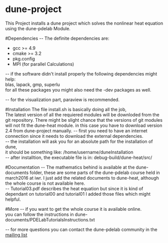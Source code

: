 # dune-project
This Project installs a dune project which solves the nonlinear heat equation using the dune-pdelab Module.

#Dependencies
-- The definite dependencies are:<br />
*  gcc >= 4.9 <br />
*  cmake >= 3.2 <br />
*  pkg.config <br />
*  MPI (for parallel Calculations) <br />


-- if the software didn't install properly the following dependencies might help: <br />
    blas, lapack, gmp, superlu <br />
    for all these packages you might also need the -dev packages as well. <br />

-- for the visualization part, paraview is recommended.<br />

#Installation
The file install.sh is basically doing all the job, <br />
The latest version of all the requiered modules will be downloded from the git repository. There might be slight chance that the versions of 
git modules will not fit the dune-heat module. in this case you have to download version 2.4 from dune-project manually.
-- first you need to have an internet connection since it needs to download
the external dependencies.<br />
-- the installation will ask you for an absolute path for the installation of dune,<br />
	it should be something like: /home/username/duneInstallation<br />
-- after installtion, the executable file is in: debug-build/dune-heat/src/

#Documentation
-- The mathematics behind is available at the dune-documents folder, these are some parts of the dune-pdelab course held in march2016
at iwr. I just add the related documents to dune-heat, although the whole course is not available here. <br />
-- Tutorial03.pdf describes the heat equation but since it is kind of dependant on tutorial00 and tutorial01 I added those files which might helpful.<br />

#More
-- if you want to get the whole course it is available online. <br />
	you can follow the instructions in dune-documents/PDELabTutorialsInstructions.txt <br />

-- for more questions you can contact the dune-pdelab community in the [mailing list](http://lists.dune-project.org/mailman/listinfo/dune-pdelab)

